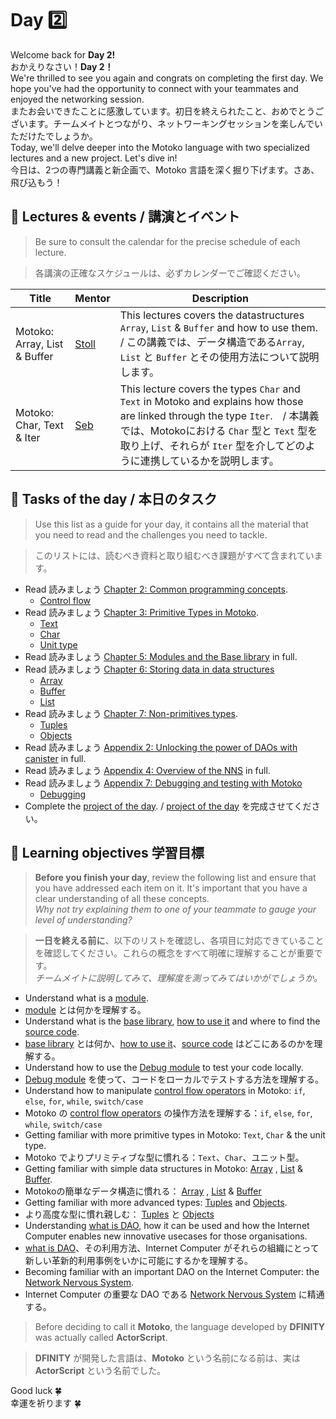 # Day 2️⃣
Welcome back for **Day 2!**  
おかえりなさい！**Day 2！**<br/>
We're thrilled to see you again and congrats on completing the first day. We hope you've had the opportunity to connect with your teammates and enjoyed the networking session.  
またお会いできたことに感激しています。初日を終えられたこと、おめでとうございます。チームメイトとつながり、ネットワーキングセッションを楽しんでいただけたでしょうか。<br/>
Today, we'll delve deeper into the Motoko language with two specialized lectures and a new project. Let's dive in!  
今日は、2つの専門講義と新企画で、Motoko 言語を深く掘り下げます。さあ、飛び込もう！
## 🍿 Lectures & events / 講演とイベント
> Be sure to consult the calendar for the precise schedule of each lecture.

> 各講演の正確なスケジュールは、必ずカレンダーでご確認ください。

| Title | Mentor |  Description |
|-----------------|-----------------|-----------------|
 Motoko: Array, List & Buffer | <a href="https://twitter.com/mariano_stoll" target="_blank"> Stoll </a> | This lectures covers the datastructures `Array`, `List` & `Buffer` and how to use them. / この講義では、データ構造である`Array`, `List` と `Buffer` とその使用方法について説明します。
| Motoko: Char, Text & Iter | <a href="https://twitter.com/seb_icp" target="_blank"> Seb  </a> | This lecture covers the types `Char` and `Text` in Motoko and explains how those are linked through the type `Iter`.　/ 本講義では、Motokoにおける `Char` 型と `Text` 型を取り上げ、それらが `Iter` 型を介してどのように連携しているかを説明します。

##  🧭 Tasks of the day / 本日のタスク
> Use this list as a guide for your day, it contains all the material that you need to read and the challenges you need to tackle.

> このリストには、読むべき資料と取り組むべき課題がすべて含まれています。
- Read 読みましょう [Chapter 2: Common programming concepts](../../manuals/chapters/chapter-2/CHAPTER-2.MD).
    - [Control flow](https://github.com/motoko-bootcamp/motoko-starter/blob/main/manuals/chapters/chapter-2/CHAPTER-2.MD#%EF%B8%8F-control-flow)
- Read 読みましょう [Chapter 3: Primitive Types in Motoko](../../manuals/chapters/chapter-3/CHAPTER-3.MD).
    - [Text](https://github.com/motoko-bootcamp/motoko-starter/blob/main/manuals/chapters/chapter-3/CHAPTER-3.MD#-text)
    - [Char](https://github.com/motoko-bootcamp/motoko-starter/blob/main/manuals/chapters/chapter-3/CHAPTER-3.MD#-char)
    - [Unit type](https://github.com/motoko-bootcamp/motoko-starter/blob/main/manuals/chapters/chapter-3/CHAPTER-3.MD#-unit-type)
- Read 読みましょう [Chapter 5: Modules and the Base library](../../manuals/chapters/chapter-5/CHAPTER-5.MD)  in full.
- Read 読みましょう [Chapter 6: Storing data in data structures](../../manuals/chapters/chapter-6/CHAPTER-6.MD)
    - [Array](https://github.com/motoko-bootcamp/motoko-starter/blob/main/manuals/chapters/chapter-6/CHAPTER-6.MD#%EF%B8%8F-array)
    - [Buffer](https://github.com/motoko-bootcamp/motoko-starter/blob/main/manuals/chapters/chapter-6/CHAPTER-6.MD#-buffer)
    - [List](https://github.com/motoko-bootcamp/motoko-starter/blob/main/manuals/chapters/chapter-6/CHAPTER-6.MD#-list)
- Read 読みましょう [Chapter 7: Non-primitives types](../../manuals/chapters/chapter-7/CHAPTER-7.MD).
    - [Tuples](https://github.com/motoko-bootcamp/motoko-starter/blob/main/manuals/chapters/chapter-7/CHAPTER-7.MD#-tuples)
    - [Objects](https://github.com/motoko-bootcamp/motoko-starter/blob/main/manuals/chapters/chapter-7/CHAPTER-7.MD#-objects)
- Read 読みましょう [Appendix 2: Unlocking the power of DAOs with canister](../../manuals/appendix/appendix-2/APPENDIX-2.MD) in full.
- Read 読みましょう [Appendix 4: Overview of the NNS](../../manuals/appendix/appendix-4/APPENDIX-4.MD) in full.
- Read 読みましょう [Appendix 7: Debugging and testing with Motoko](../../manuals/appendix/appendix-7/APPENDIX-7.MD)
    - [Debugging](https://github.com/motoko-bootcamp/motoko-starter/blob/main/manuals/appendix/appendix-7/APPENDIX-7.MD#debugging)
- Complete the [project of the day](./project/README.MD). / [project of the day](./project/README.MD) を完成させてください。
## 🎯 Learning objectives 学習目標
> **Before you finish your day**, review the following list and ensure that you have addressed each item on it. It's important that you have a clear understanding of all these concepts. <br/> <i> Why not try explaining them to one of your teammate to gauge your level of understanding? </i>

> **一日を終える前に**、以下のリストを確認し、各項目に対応できていることを確認してください。これらの概念をすべて明確に理解することが重要です。<br/> <i> チームメイトに説明してみて、理解度を測ってみてはいかがでしょうか。 </i>

- Understand what is a [module](https://github.com/motoko-bootcamp/motoko-starter/blob/main/manuals/chapters/chapter-5/CHAPTER-5.MD#-modules).
- [module](https://github.com/motoko-bootcamp/motoko-starter/blob/main/manuals/chapters/chapter-5/CHAPTER-5.MD#-modules) とは何かを理解する。
- Understand what is the [base library](https://github.com/motoko-bootcamp/motoko-starter/blob/main/manuals/chapters/chapter-5/CHAPTER-5.MD#-the-base-library), [how to use it](https://github.com/motoko-bootcamp/motoko-starter/blob/main/manuals/chapters/chapter-5/CHAPTER-5.MD#importing-from-the-base-library) and where to find the [source code](https://github.com/dfinity/motoko-base). 
- [base library](https://github.com/motoko-bootcamp/motoko-starter/blob/main/manuals/chapters/chapter-5/CHAPTER-5.MD#-the-base-library) とは何か、[how to use it](https://github.com/motoko-bootcamp/motoko-starter/blob/main/manuals/chapters/chapter-5/CHAPTER-5.MD#importing-from-the-base-library)、[source code](https://github.com/dfinity/motoko-base) はどこにあるのかを理解する。
- Understand how to use the [Debug module](https://github.com/motoko-bootcamp/motoko-starter/blob/main/manuals/appendix/appendix-7/APPENDIX-7.MD#debugging) to test your code locally.
- [Debug module](https://github.com/motoko-bootcamp/motoko-starter/blob/main/manuals/appendix/appendix-7/APPENDIX-7.MD#debugging) を使って、コードをローカルでテストする方法を理解する。
- Understand how to manipulate [control flow operators](https://github.com/motoko-bootcamp/motoko-starter/blob/main/manuals/chapters/chapter-2/CHAPTER-2.MD#%EF%B8%8F-control-flow) in Motoko: `if`, `else`, `for`, `while`, `switch/case`
- Motoko の [control flow operators](https://github.com/motoko-bootcamp/motoko-starter/blob/main/manuals/chapters/chapter-2/CHAPTER-2.MD#%EF%B8%8F-control-flow) の操作方法を理解する：`if`, `else`, `for`, `while`, `switch/case`
- Getting familiar with more primitive types in Motoko: `Text`, `Char` & the unit type.
- Motoko でよりプリミティブな型に慣れる：`Text`、`Char`、ユニット型。
- Getting familiar with simple data structures in Motoko: [Array](https://github.com/motoko-bootcamp/motoko-starter/blob/main/manuals/chapters/chapter-6/CHAPTER-6.MD#%EF%B8%8F-array) , [List](https://github.com/motoko-bootcamp/motoko-starter/blob/main/manuals/chapters/chapter-6/CHAPTER-6.MD#-list) & [Buffer](https://github.com/motoko-bootcamp/motoko-starter/blob/main/manuals/chapters/chapter-6/CHAPTER-6.MD#-buffer).
- Motokoの簡単なデータ構造に慣れる： [Array](https://github.com/motoko-bootcamp/motoko-starter/blob/main/manuals/chapters/chapter-6/CHAPTER-6.MD#%EF%B8%8F-array) , [List](https://github.com/motoko-bootcamp/motoko-starter/blob/main/manuals/chapters/chapter-6/CHAPTER-6.MD#-list) & [Buffer](https://github.com/motoko-bootcamp/motoko-starter/blob/main/manuals/chapters/chapter-6/CHAPTER-6.MD#-buffer)
- Getting familiar with more advanced types: [Tuples](https://github.com/motoko-bootcamp/motoko-starter/blob/main/manuals/chapters/chapter-7/CHAPTER-7.MD#-tuples) and [Objects](https://github.com/motoko-bootcamp/motoko-starter/blob/main/manuals/chapters/chapter-7/CHAPTER-7.MD#-objects).
- より高度な型に慣れ親しむ： [Tuples](https://github.com/motoko-bootcamp/motoko-starter/blob/main/manuals/chapters/chapter-7/CHAPTER-7.MD#-tuples) と [Objects](https://github.com/motoko-bootcamp/motoko-starter/blob/main/manuals/chapters/chapter-7/CHAPTER-7.MD#-objects)
- Understanding [what is DAO](../../manuals/appendix/appendix-2/APPENDIX-2.MD), how it can be used and how the Internet Computer enables new innovative usecases for those organisations.
- [what is DAO](../../manuals/appendix/appendix-2/APPENDIX-2.MD)、その利用方法、Internet Computer がそれらの組織にとって新しい革新的利用事例をいかに可能にするかを理解する。
- Becoming familiar with an important DAO on the Internet Computer: the [Network Nervous System](https://github.com/motoko-bootcamp/motoko-starter/blob/main/manuals/appendix/appendix-4/APPENDIX-4.MD).
- Internet Computer の重要な DAO である [Network Nervous System](https://github.com/motoko-bootcamp/motoko-starter/blob/main/manuals/appendix/appendix-4/APPENDIX-4.MD) に精通する。

> Before deciding to call it **Motoko**, the language developed by **DFINITY** was actually called **ActorScript**. 

> **DFINITY** が開発した言語は、**Motoko** という名前になる前は、実は **ActorScript** という名前でした。

Good luck 🍀  
幸運を祈ります 🍀